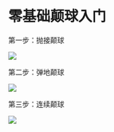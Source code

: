 # 零基础颠球入门

第一步：抛接颠球

![](../../.gitbook/assets/IMG\_6093.GIF)



第二步：弹地颠球

![](../../.gitbook/assets/IMG\_6091.GIF)



第三步：连续颠球

![](../../.gitbook/assets/IMG\_6092.GIF)









